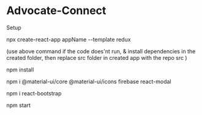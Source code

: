 # Advocate-Connect


Setup

npx create-react-app appName --template redux   

(use above command if the code does'nt run, & install dependencies in the created folder, then replace src folder in created app with the repo src )

npm install


npm i @material-ui/core @material-ui/icons firebase react-modal


npm i react-bootstrap

npm start
